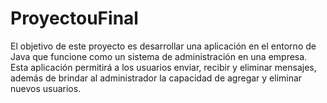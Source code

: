 # ProyectouFinal
El objetivo de este proyecto es desarrollar una aplicación en el entorno de Java que funcione como un sistema de administración en una empresa. Esta aplicación permitirá a los usuarios enviar, recibir y eliminar mensajes, además de brindar al administrador la capacidad de agregar y eliminar nuevos usuarios.
